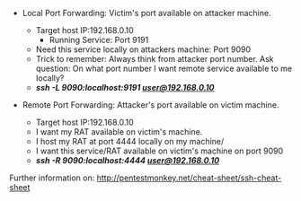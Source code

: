 - Local Port Forwarding: Victim's port available on attacker machine.

    - Target host IP:192.168.0.10
      - Running Service: Port 9191
    - Need this service locally on attackers machine: Port 9090
    - Trick to remember: Always think from attacker port number. Ask question: On what port number I want remote service available to me locally?
    - <b> <i>ssh -L 9090:localhost:9191 user@192.168.0.10 </i></b>

- Remote Port Forwarding: Attacker's port available on victim machine.

    - Target host IP:192.168.0.10
    - I want my RAT available on victim's machine.
    - I host my RAT at port 4444 locally on my machine/
    - I want this service/RAT available on victim's machine on port 9090
    - <b> <i>ssh -R 9090:localhost:4444 user@192.168.0.10</i></b>

Further information on: http://pentestmonkey.net/cheat-sheet/ssh-cheat-sheet
